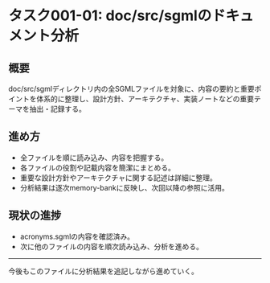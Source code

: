 # タスク001-01: doc/src/sgmlのドキュメント分析

## 概要
doc/src/sgmlディレクトリ内の全SGMLファイルを対象に、内容の要約と重要ポイントを体系的に整理し、設計方針、アーキテクチャ、実装ノートなどの重要テーマを抽出・記録する。

## 進め方
- 全ファイルを順に読み込み、内容を把握する。
- 各ファイルの役割や記載内容を簡潔にまとめる。
- 重要な設計方針やアーキテクチャに関する記述は詳細に整理。
- 分析結果は逐次memory-bankに反映し、次回以降の参照に活用。

## 現状の進捗
- acronyms.sgmlの内容を確認済み。
- 次に他のファイルの内容を順次読み込み、分析を進める。

---

今後もこのファイルに分析結果を追記しながら進めていく。
